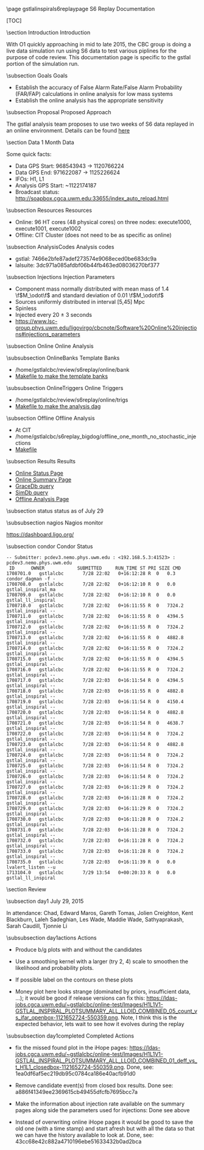 \page gstlalinspirals6replaypage S6 Replay Documentation

[TOC]

\section Introduction Introduction

With O1 quickly approaching in mid to late 2015, the CBC group is doing a live
data simulation run using S6 data to test various piplines for the purpose of
code review.  This documentation page is specific to the gstlal portion of the
simulation run.  

\subsection Goals Goals

 - Establish the accuracy of False Alarm Rate/False Alarm Probability (FAR/FAP) calculations in online analysis for low mass systems
 - Establish the online analysis has the appropriate sensitivity

\subsection Proposal Proposed Approach

The gstlal analysis team proposes to use two weeks of S6 data replayed in an
online environment.  Details can be found
<a href="https://www.lsc-group.phys.uwm.edu/ligovirgo/cbcnote/S6VSR3ReplayMDC/140812103550GeneralData%20broadcasting">here</a>

\section Data 1 Month Data

Some quick facts:

 - Data GPS Start: 968543943 -> 1120766224
 - Data GPS End:   971622087 -> 1125226624
 - IFOs: H1, L1
 - Analysis GPS Start: ~1122174187
 - Broadcast status: http://soapbox.cgca.uwm.edu:33655/index_auto_reload.html


\subsection Resources Resources

 - Online: 96 HT cores (48 physical cores) on three nodes: execute1000, execute1001, execute1002
 - Offline: CIT Cluster (does not need to be as specific as online)


\subsection AnalysisCodes Analysis codes

 - gstlal: 7466e2bfe87adef273574e9068eced0be683dc9a
 - lalsuite: 3dc971a085afdbf06b44fb463ed08036270bf377

\subsection Injections Injection Parameters

 - Component mass normally distributed with mean mass of 1.4 \f$M_\odot\f$ and standard deviation of 0.01 \f$M_\odot\f$
 - Sources uniformly distributed in interval [5,45] Mpc
 - Spinless
 - Injected every 20 &plusmn; 3 seconds
 - https://www.lsc-group.phys.uwm.edu/ligovirgo/cbcnote/Software%20Online%20injections#injections_parameters

\subsection Online Online Analysis

\subsubsection OnlineBanks Template Banks

 - /home/gstlalcbc/review/s6replay/online/bank
 - <a href=https://ligo-vcs.phys.uwm.edu/cgit/gstlal/tree/gstlal-inspiral/share/Makefile.s6_replay_bank>Makefile to make the template banks</a>

\subsubsection OnlineTriggers Online Triggers

 - /home/gstlalcbc/review/s6replay/online/trigs
 - <a href=https://ligo-vcs.phys.uwm.edu/cgit/gstlal/tree/gstlal-inspiral/share/Makefile.s6_replay_online>Makefile to make the analysis dag</a>

\subsection Offline Offline Analysis

 - At CIT
 - /home/gstlalcbc/s6replay_bigdog/offline_one_month_no_stochastic_injections
 - <a href=https://ligo-vcs.phys.uwm.edu/cgit/gstlal/tree/gstlal-inspiral/share/Makefile.s6_replay> Makefile </a>

\subsection Results Results

 - <a href=https://ldas-jobs.cgca.uwm.edu/~gstlalcbc/cgi-bin/gstlalcbcsummary> Online Status Page </a>
 - <a href="https://ldas-jobs.cgca.uwm.edu/~gstlalcbc/online-test/ALL_LLOID_COMBINED_openbox.html">Online Summary Page</a>
 - <a href="https://gracedb.ligo.org/events/search/?query=test%20gstlal%20lowmass%201122174187..1124174187">GraceDb query</a>
 - <a href="https://simdb.cgca.uwm.edu/events/search/?query=cbc%20gstlal%20replaylowmassinj%201122174187..1124174187">SimDb query</a>
 - <a href="https://ldas-jobs.ligo.caltech.edu/~gstlalcbc/offline_s6_replay_1monrun/">Offline Analysis Page</a>


\subsection status status as of July 29 

\subsubsection nagios Nagios monitor

https://dashboard.ligo.org/

\subsection condor Condor Status


	-- Submitter: pcdev3.nemo.phys.uwm.edu : <192.168.5.3:41523> : pcdev3.nemo.phys.uwm.edu
	 ID      OWNER            SUBMITTED     RUN_TIME ST PRI SIZE CMD               
	1708701.0   gstlalcbc       7/28 22:02   0+16:12:28 R  0   0.3  condor_dagman -f -
	1708708.0   gstlalcbc       7/28 22:02   0+16:12:10 R  0   0.0  gstlal_inspiral_ma
	1708709.0   gstlalcbc       7/28 22:02   0+16:12:10 R  0   0.0  gstlal_ll_inspiral
	1708710.0   gstlalcbc       7/28 22:02   0+16:11:55 R  0   7324.2 gstlal_inspiral --
	1708711.0   gstlalcbc       7/28 22:02   0+16:11:55 R  0   4394.5 gstlal_inspiral --
	1708712.0   gstlalcbc       7/28 22:02   0+16:11:55 R  0   7324.2 gstlal_inspiral --
	1708713.0   gstlalcbc       7/28 22:02   0+16:11:55 R  0   4882.8 gstlal_inspiral --
	1708714.0   gstlalcbc       7/28 22:02   0+16:11:55 R  0   7324.2 gstlal_inspiral --
	1708715.0   gstlalcbc       7/28 22:02   0+16:11:55 R  0   4394.5 gstlal_inspiral --
	1708716.0   gstlalcbc       7/28 22:02   0+16:11:55 R  0   7324.2 gstlal_inspiral --
	1708717.0   gstlalcbc       7/28 22:03   0+16:11:54 R  0   4394.5 gstlal_inspiral --
	1708718.0   gstlalcbc       7/28 22:03   0+16:11:55 R  0   4882.8 gstlal_inspiral --
	1708719.0   gstlalcbc       7/28 22:03   0+16:11:54 R  0   4150.4 gstlal_inspiral --
	1708720.0   gstlalcbc       7/28 22:03   0+16:11:54 R  0   4882.8 gstlal_inspiral --
	1708721.0   gstlalcbc       7/28 22:03   0+16:11:54 R  0   4638.7 gstlal_inspiral --
	1708722.0   gstlalcbc       7/28 22:03   0+16:11:54 R  0   7324.2 gstlal_inspiral --
	1708723.0   gstlalcbc       7/28 22:03   0+16:11:54 R  0   4882.8 gstlal_inspiral --
	1708724.0   gstlalcbc       7/28 22:03   0+16:11:54 R  0   7324.2 gstlal_inspiral --
	1708725.0   gstlalcbc       7/28 22:03   0+16:11:54 R  0   7324.2 gstlal_inspiral --
	1708726.0   gstlalcbc       7/28 22:03   0+16:11:54 R  0   7324.2 gstlal_inspiral --
	1708727.0   gstlalcbc       7/28 22:03   0+16:11:29 R  0   7324.2 gstlal_inspiral --
	1708728.0   gstlalcbc       7/28 22:03   0+16:11:28 R  0   7324.2 gstlal_inspiral --
	1708729.0   gstlalcbc       7/28 22:03   0+16:11:29 R  0   7324.2 gstlal_inspiral --
	1708730.0   gstlalcbc       7/28 22:03   0+16:11:28 R  0   7324.2 gstlal_inspiral --
	1708731.0   gstlalcbc       7/28 22:03   0+16:11:28 R  0   7324.2 gstlal_inspiral --
	1708732.0   gstlalcbc       7/28 22:03   0+16:11:28 R  0   7324.2 gstlal_inspiral --
	1708733.0   gstlalcbc       7/28 22:03   0+16:11:28 R  0   7324.2 gstlal_inspiral --
	1708735.0   gstlalcbc       7/28 22:03   0+16:11:39 R  0   0.0  lvalert_listen --u
	1713104.0   gstlalcbc       7/29 13:54   0+00:20:33 R  0   0.0  gstlal_ll_inspiral


\section Review


\subsection day1  July 29, 2015

In attendance: Chad, Edward Maros, Gareth Tomas, Jolien Creighton, Kent Blackburn, Laleh Sadeghian, Les Wade, Maddie Wade, Sathyaprakash, Sarah Caudill, Tjonnie Li


\subsubsection day1actions Actions

 - Produce b/g plots with and without the candidates

 - Use a smoothing kernel with a larger (try 2, 4) scale to smoothen the likelihood and probability plots.

 - If possible label on the contours on these plots

 - Money plot here looks strange (dominated by priors, insufficient data, ...); it would be good if release versions can fix this: <https://ldas-jobs.cgca.uwm.edu/~gstlalcbc/online-test/Images/H1L1V1-GSTLAL_INSPIRAL_PLOTSUMMARY_ALL_LLOID_COMBINED_05_count_vs_ifar_openbox-1121652724-550359.png>.  Note, I think this is the expected behavior, lets wait to see how it evolves during the replay

\subsubsection day1completed Completed Actions

 - fix the missed found plot in the iHope pages: <https://ldas-jobs.cgca.uwm.edu/~gstlalcbc/online-test/Images/H1L1V1-GSTLAL_INSPIRAL_PLOTSUMMARY_ALL_LLOID_COMBINED_01_deff_vs_t_H1L1_closedbox-1121652724-550359.png>. Done, see: 1ea0df6af5ec219db95c0784ca186e40acfb91d0
 
 - Remove candidate event(s) from closed box results. Done see: a886f41349ee2369615cb49455dfcfb7695bcc7a

 - Make the information about injection rate available on the summary pages along side the parameters used for injections: Done see above
 
 - Instead of overwriting online iHope pages it would be good to save the old one (with a time stamp) and start afresh but with all the data so that we can have the history available to look at. Done, see: 43cc68e42c882a4710196ebe51633432b0ad2bca
